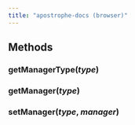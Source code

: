 ```yaml
---
title: "apostrophe-docs (browser)"
---
```


## Methods
### getManagerType(*type*)

### getManager(*type*)

### setManager(*type*, *manager*)

